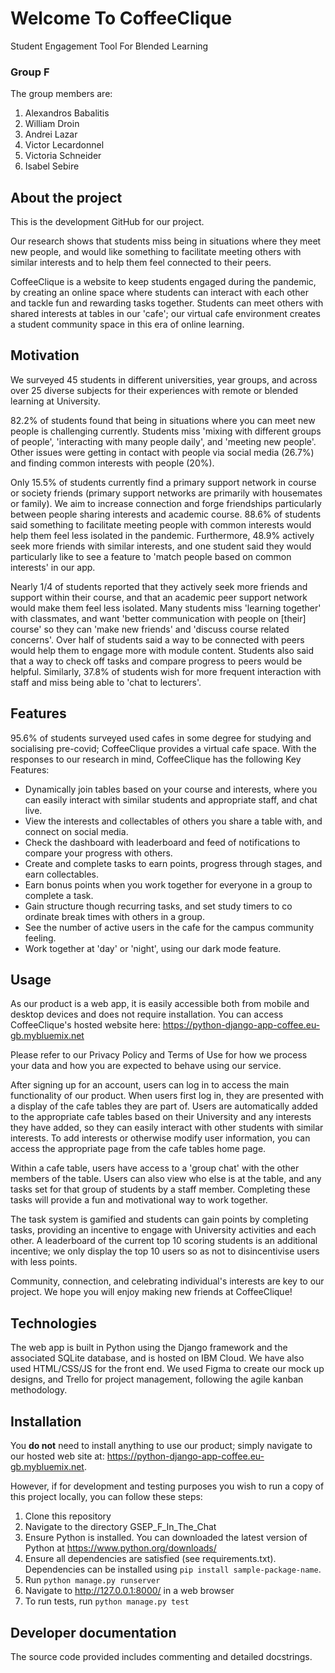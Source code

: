 # Welcome To CoffeeClique
Student Engagement Tool For Blended Learning

### Group F

The group members are:

1. Alexandros Babalitis
2. William Droin
3. Andrei Lazar
4. Victor Lecardonnel
5. Victoria Schneider
6. Isabel Sebire

## About the project

This is the development GitHub for our project.

Our research shows that students miss being in situations where they meet new people, and would like something to facilitate meeting others with similar interests and to help them feel connected to their peers.

CoffeeClique is a website to keep students engaged during the pandemic, by creating an online space where students can interact with each other and tackle fun and rewarding tasks together. Students can meet others with shared interests at tables in our 'cafe'; our virtual cafe environment creates a student community space in this era of online learning.

## Motivation

We surveyed 45 students in different universities, year groups, and across over 25 diverse subjects for their experiences with remote or blended learning at University.

82.2% of students found that being in situations where you can meet new people is challenging currently. Students miss 'mixing with different groups of people', 'interacting with many people daily', and 'meeting new people'. Other issues were getting in contact with people via social media (26.7%) and finding common interests with people (20%).

Only 15.5% of students currently find a primary support network in course or society friends (primary support networks are primarily with housemates or family). We aim to increase connection and forge friendships particularly between people sharing interests and academic course. 88.6% of students said something to facilitate meeting people with common interests would help them feel less isolated in the pandemic. Furthermore, 48.9% actively seek more friends with similar interests, and one student said they would particularly like to see a feature to 'match people based on common interests' in our app.

Nearly 1/4 of students reported that they actively seek more friends and support within their course, and that an academic peer support network would make them feel less isolated. Many students miss 'learning together' with classmates, and want 'better communication with people on \[their\] course' so they can 'make new friends' and 'discuss course related concerns'. Over half of students said a way to be connected with peers would help them to engage more with module content. Students also said that a way to check off tasks and compare progress to peers would be helpful. Similarly, 37.8% of students wish for more frequent interaction with staff and miss being able to 'chat to lecturers'.

## Features

95.6% of students surveyed used cafes in some degree for studying and socialising pre-covid; CoffeeClique provides a virtual cafe space. With the responses to our research in mind, CoffeeClique has the following Key Features:

* Dynamically join tables based on your course and interests, where you can easily interact with similar students and appropriate staff, and chat live.
* View the interests and collectables of others you share a table with, and connect on social media.
* Check the dashboard with leaderboard and feed of notifications to compare your progress with others.
* Create and complete tasks to earn points, progress through stages, and earn collectables.
* Earn bonus points when you work together for everyone in a group to complete a task.
* Gain structure though recurring tasks, and set study timers to co ordinate break times with others in a group.
* See the number of active users in the cafe for the campus community feeling.
* Work together at 'day' or 'night', using our dark mode feature.

## Usage

As our product is a web app, it is easily accessible both from mobile and desktop devices and does not require installation. You can access CoffeeClique's hosted website here: https://python-django-app-coffee.eu-gb.mybluemix.net

Please refer to our Privacy Policy and Terms of Use for how we process your data and how you are expected to behave using our service.

After signing up for an account, users can log in to access the main functionality of our product. When users first log in, they are presented with a display of the cafe tables they are part of. Users are automatically added to the appropriate cafe tables based on their University and any interests they have added, so they can easily interact with other students with similar interests. To add interests or otherwise modify user information, you can access the appropriate page from the cafe tables home page.

Within a cafe table, users have access to a 'group chat' with the other members of the table. Users can also view who else is at the table, and any tasks set for that group of students by a staff member. Completing these tasks will provide a fun and motivational way to work together.

The task system is gamified and students can gain points by completing tasks, providing an incentive to engage with University activities and each other. A leaderboard of the current top 10 scoring students is an additional incentive; we only display the top 10 users so as not to disincentivise users with less points.

Community, connection, and celebrating individual's interests are key to our project. We hope you will enjoy making new friends at CoffeeClique!

## Technologies

The web app is built in Python using the Django framework and the associated SQLite database, and is hosted on IBM Cloud. We have also used HTML/CSS/JS for the front end. We used Figma to create our mock up designs, and Trello for project management, following the agile kanban methodology.

## Installation

You **do not** need to install anything to use our product; simply navigate to our hosted web site at: https://python-django-app-coffee.eu-gb.mybluemix.net.

However, if for development and testing purposes you wish to run a copy of this project locally, you can follow these steps:
1. Clone this repository
2. Navigate to the directory GSEP_F_In_The_Chat
3. Ensure Python is installed. You can downloaded the latest version of Python at https://www.python.org/downloads/
4. Ensure all dependencies are satisfied (see requirements.txt). Dependencies can be installed using ```pip install sample-package-name```. 
5. Run ```python manage.py runserver```
6. Navigate to http://127.0.0.1:8000/ in a web browser
7. To run tests, run ```python manage.py test```

## Developer documentation

The source code provided includes commenting and detailed docstrings.
